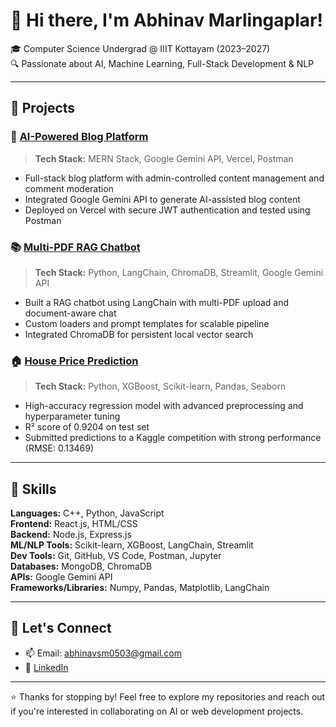 # 👋 Hi there, I'm Abhinav Marlingaplar!

🎓 Computer Science Undergrad @ IIIT Kottayam (2023–2027)  
🔍 Passionate about AI, Machine Learning, Full-Stack Development & NLP  

---

## 🚀 Projects

### 📝 [AI-Powered Blog Platform](https://github.com/your-username/ai-blog-platform)
> **Tech Stack:** MERN Stack, Google Gemini API, Vercel, Postman  
- Full-stack blog platform with admin-controlled content management and comment moderation  
- Integrated Google Gemini API to generate AI-assisted blog content  
- Deployed on Vercel with secure JWT authentication and tested using Postman

### 📚 [Multi-PDF RAG Chatbot](https://github.com/your-username/pdf-rag-chatbot)
> **Tech Stack:** Python, LangChain, ChromaDB, Streamlit, Google Gemini API  
- Built a RAG chatbot using LangChain with multi-PDF upload and document-aware chat  
- Custom loaders and prompt templates for scalable pipeline  
- Integrated ChromaDB for persistent local vector search

### 🏠 [House Price Prediction](https://github.com/your-username/house-price-predictor)
> **Tech Stack:** Python, XGBoost, Scikit-learn, Pandas, Seaborn  
- High-accuracy regression model with advanced preprocessing and hyperparameter tuning  
- R² score of 0.9204 on test set  
- Submitted predictions to a Kaggle competition with strong performance (RMSE: 0.13469)

---

## 🧠 Skills

**Languages:** C++, Python, JavaScript  
**Frontend:** React.js, HTML/CSS  
**Backend:** Node.js, Express.js  
**ML/NLP Tools:** Scikit-learn, XGBoost, LangChain, Streamlit  
**Dev Tools:** Git, GitHub, VS Code, Postman, Jupyter  
**Databases:** MongoDB, ChromaDB  
**APIs:** Google Gemini API  
**Frameworks/Libraries:** Numpy, Pandas, Matplotlib, LangChain

---

## 🔗 Let's Connect
- 📫 Email: abhinavsm0503@gmail.com
- 💼 [LinkedIn](www.linkedin.com/in/abhinav-marlingaplar1)  

---

⭐️ Thanks for stopping by! Feel free to explore my repositories and reach out if you're interested in collaborating on AI or web development projects.

